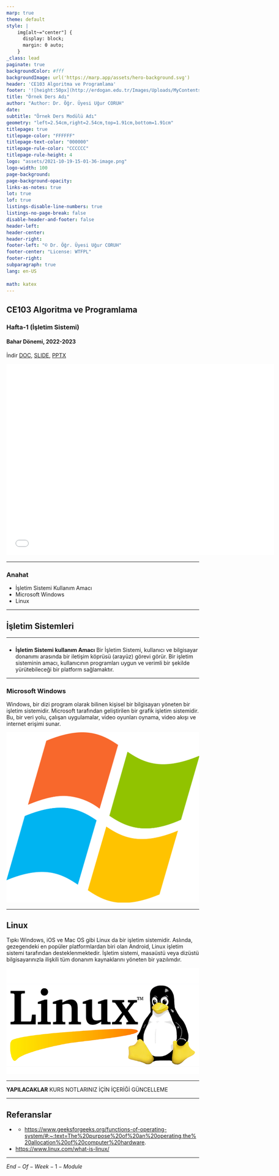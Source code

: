 ```yaml
---
marp: true
theme: default
style: |
    img[alt~="center"] {
      display: block;
      margin: 0 auto;
    }
_class: lead
paginate: true
backgroundColor: #fff
backgroundImage: url('https://marp.app/assets/hero-background.svg')
header: 'CE103 Algoritma ve Programlama'
footer: '![height:50px](http://erdogan.edu.tr/Images/Uploads/MyContents/L_379-20170718142719217230.jpg) RTEU CE204 Hafta-1'
title: "Örnek Ders Adı"
author: "Author: Dr. Öğr. Üyesi Uğur CORUH"
date:
subtitle: "Örnek Ders Modülü Adı"
geometry: "left=2.54cm,right=2.54cm,top=1.91cm,bottom=1.91cm"
titlepage: true
titlepage-color: "FFFFFF"
titlepage-text-color: "000000"
titlepage-rule-color: "CCCCCC"
titlepage-rule-height: 4
logo: "assets/2021-10-19-15-01-36-image.png"
logo-width: 100 
page-background:
page-background-opacity:
links-as-notes: true
lot: true
lof: true
listings-disable-line-numbers: true
listings-no-page-break: false
disable-header-and-footer: false
header-left:
header-center:
header-right:
footer-left: "© Dr. Öğr. Üyesi Uğur CORUH"
footer-center: "License: WTFPL"
footer-right:
subparagraph: true
lang: en-US 

math: katex
---
```


<!-- _backgroundColor: aquq -->

<!-- _color: purple -->

<!-- paginate: false -->

## CE103 Algoritma ve Programlama

### Hafta-1 (İşletim Sistemi)

#### Bahar Dönemi, 2022-2023

İndir [DOC](week-1.tr.md_doc.pdf), [SLIDE](week-1.tr.md_slide.pdf), [PPTX](week-1.tr.md_slide.pptx)

<iframe width=700, height=500 frameBorder=0 src="../week-1.tr.md_slide.html"></iframe>

---

<!-- paginate: true -->

### Anahat

- İşletim Sistemi Kullanım Amacı 
- Microsoft Windows
- Linux
---

## **İşletim Sistemleri**

---

### 

- **İşletim Sistemi kullanım Amacı**
Bir İşletim Sistemi, kullanıcı ve bilgisayar donanımı arasında bir iletişim köprüsü (arayüz) görevi görür. Bir işletim sisteminin amacı, kullanıcının programları uygun ve verimli bir şekilde yürütebileceği bir platform sağlamaktır.
---

### Microsoft Windows
Windows, bir dizi program olarak bilinen kişisel bir bilgisayarı yöneten bir işletim sistemidir. Microsoft tarafından geliştirilen bir grafik işletim sistemidir. Bu, bir veri yolu, çalışan uygulamalar, video oyunları oynama, video akışı ve internet erişimi sunar.



![center h:400px](assets/windows.png)

---

## Linux
Tıpkı Windows, iOS ve Mac OS gibi Linux da bir işletim sistemidir. Aslında, gezegendeki en popüler platformlardan biri olan Android, Linux işletim sistemi tarafından desteklenmektedir. İşletim sistemi, masaüstü veya dizüstü bilgisayarınızla ilişkili tüm donanım kaynaklarını yöneten bir yazılımdır.


![bg right:50% h:400px](assets/linux.png)





---

**YAPILACAKLAR** KURS NOTLARINIZ İÇİN İÇERİĞİ GÜNCELLEME

--- 

## Referanslar

- - https://www.geeksforgeeks.org/functions-of-operating-system/#:~:text=The%20purpose%20of%20an%20operating,the%20allocation%20of%20computer%20hardware.
- https://www.linux.com/what-is-linux/



---

$End-Of-Week-1-Module$
